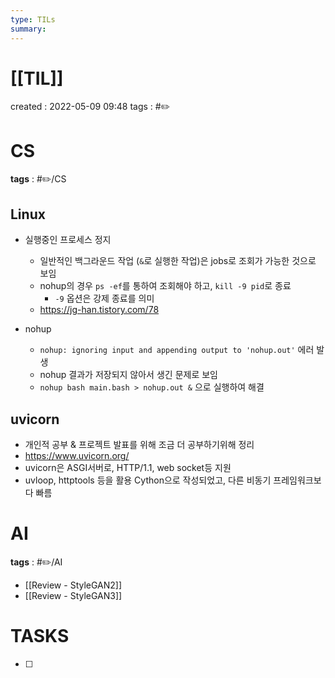 ```yaml
---
type: TILs
summary: 
---
```


# [[TIL]]
created : 2022-05-09 09:48
tags : #✏️

# CS
**tags** : #✏️/CS

## Linux
- 실행중인 프로세스 정지
	- 일반적인 백그라운드 작업 (`&`로 실행한 작업)은 jobs로 조회가 가능한 것으로 보임
	- nohup의 경우 `ps -ef`를 통하여 조회해야 하고, `kill -9 pid`로 종료
		- `-9`  옵션은 강제 종료를 의미
	- https://jg-han.tistory.com/78

- nohup
	- `nohup: ignoring input and appending output to 'nohup.out'` 에러 발생
	- nohup 결과가 저장되지 않아서 생긴 문제로 보임
	- `nohup bash main.bash > nohup.out &` 으로 실행하여 해결

## uvicorn
- 개인적 공부 & 프로젝트 발표를 위해 조금 더 공부하기위해 정리
- https://www.uvicorn.org/
- uvicorn은 ASGI서버로, HTTP/1.1, web socket등 지원
- uvloop, httptools 등을 활용 Cython으로 작성되었고, 다른 비동기 프레임워크보다 빠름

# AI
**tags** : #✏️/AI 
- [[Review - StyleGAN2]]
- [[Review - StyleGAN3]]

# TASKS
- [ ] 
